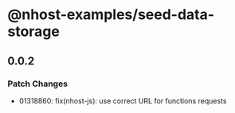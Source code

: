 # @nhost-examples/seed-data-storage

## 0.0.2

### Patch Changes

- 01318860: fix(nhost-js): use correct URL for functions requests
